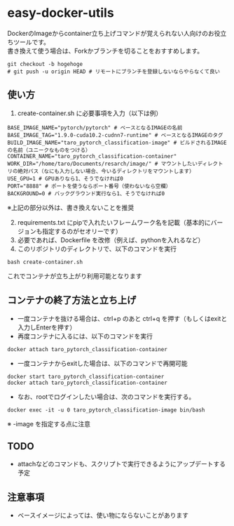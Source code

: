 # easy-docker-utils
DockerのImageからcontainer立ち上げコマンドが覚えられない人向けのお役立ちツールです。</br>
書き換えて使う場合は、Forkかブランチを切ることをおすすめします。
```
git checkout -b hogehoge
# git push -u origin HEAD # リモートにブランチを登録しないならやらなくて良い
```

## 使い方
1. create-container.sh に必要事項を入力（以下は例）
```
BASE_IMAGE_NAME="pytorch/pytorch" # ベースとなるIMAGEの名前
BASE_IMAGE_TAG="1.9.0-cuda10.2-cudnn7-runtime" # ベースとなるIMAGEのタグ
BUILD_IMAGE_NAME="taro_pytorch_classification-image" # ビルドされるIMAGEの名前（ユニークなものをつける）
CONTAINER_NAME="taro_pytorch_classification-container"
WORK_DIR="/home/taro/Documents/resarch/image/" # マウントしたいディレクトリの絶対パス（なにも入力しない場合、今いるディレクトリをマウントします）
USE_GPU=1 # GPUありなら1、そうでなければ0
PORT="8888" # ポートを使うならポート番号（使わないなら空欄）
BACKGROUND=0 # バックグラウンド実行なら1、そうでなければ0
```
※上記の部分以外は、書き換えないことを推奨

2. requirements.txt にpipで入れたいフレームワーク名を記載（基本的にバージョンも指定するのがセオリーです）
3. 必要であれば、Dockerfile を改修（例えば、pythonを入れるなど）
4. このリポジトリのディレクトリで、以下のコマンドを実行
```
bash create-container.sh
```
これでコンテナが立ち上がり利用可能となります</br>

## コンテナの終了方法と立ち上げ
* 一度コンテナを抜ける場合は、ctrl+p のあと ctrl+q を押す（もしくはexitと入力しEnterを押す）
* 再度コンテナに入るには、以下のコマンドを実行
```
docker attach taro_pytorch_classification-container
```
* 一度コンテナからexitした場合は、以下のコマンドで再開可能
```
docker start taro_pytorch_classification-container
docker attach taro_pytorch_classification-container
```

* なお、rootでログインしたい場合は、次のコマンドを実行する。
```
docker exec -it -u 0 taro_pytorch_classification-image bin/bash
```
※ -image を指定する点に注意

## TODO
* attachなどのコマンドも、スクリプトで実行できるようにアップデートする予定

## 注意事項
* ベースイメージによっては、使い物にならないことがあります
